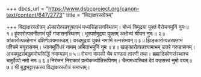 +++
dbcs_url = "https://www.dsbcproject.org/canon-text/content/647/2773"
title = "विद्याक्षरस्तोत्रम्"

+++
विद्याक्षरस्तोत्रम्
ॐकारोत्पन्नशुक्लाभं मध्यसिंहासनस्थितम्। 
बोध्यं त्रिमुद्रया युक्तं वैरोचनमुनिं नुमः॥ १॥
हूंकारोत्पन्ननीलाभं पूर्वे गजासनस्थितम्। 
भूस्पर्शमुद्रया युक्तम् अक्षोभ्यं श्रीघन नुमः॥ २॥
त्रांकारोत्पन्नहेमाभं दक्षिणेऽश्वमारूढम्। 
वरदमुद्रया युक्तं नमामि रत्नसंभवम्॥ ३॥
झिङ्कारोत्पन्नरक्ताभं पश्चिमे मयूरासनम्। 
ध्यानमूर्तिधरं नाथम् अमिताभमुनिं नुमः॥ ४॥
खङ्कारोत्पन्नश्यामाभम् उत्तरे गरुडासनम्। 
अभयमुद्रसंबद्धममोघसिद्धिं नमाम्यहम्॥ ५॥
रोचना मामकी चैव पाण्डरा तारणी तथा। 
ब्रह्मादिकोणसंस्थाश्च चतुर्देव्यो नमो नमः॥ ६॥
निरंजनं निराकारं प्रत्येकज्योतिरूपिणम्। 
चैत्यमध्यस्थितं देवं वज्रसत्त्वं नुमो वयम्॥ ७॥
श्री बुद्धभट्टारकस्य विद्याक्षरस्तोत्रं समाप्तम्।
